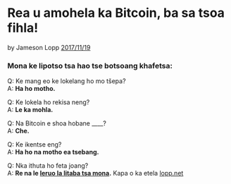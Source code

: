 # Rea u amohela ka Bitcoin, ba sa tsoa fihla!

by Jameson Lopp [2017/11/19](https://twitter.com/lopp/status/932350908461133825)

<LanguageDropdown/>

### Mona ke lipotso tsa hao tse botsoang khafetsa:

Q: Ke mang eo ke lokelang ho mo tšepa?  
A: **Ha ho motho.**

Q: Ke lokela ho rekisa neng?  
A: **Le ka mohla.**

Q: Na Bitcoin e shoa hobane ____?  
A: **Che.**

Q: Ke ikentse eng?  
A: **Ha ho na motho ea tsebang.**


Q: Nka ithuta ho feta joang?  
A: **Re na le [leruo la litaba tsa mona](/translations).** Kapa o ka etela [lopp.net](https://www.lopp.net/bitcoin-information.html)